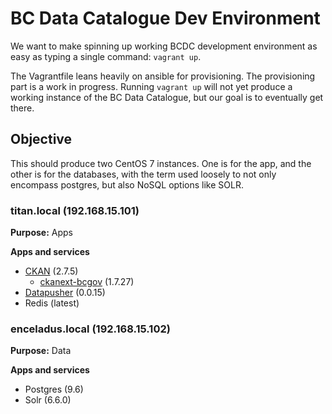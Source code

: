 # BC Data Catalogue Dev Environment

We want to make spinning up working BCDC development environment as easy as
typing a single command:  `vagrant up`.

The Vagrantfile leans heavily on ansible for provisioning. The provisioning
part is a work in progress. Running `vagrant up` will not yet produce a
working instance of the BC Data Catalogue, but our goal is to eventually get
there.

## Objective

This should produce two CentOS 7 instances. One is for the app, and the other
is for the databases, with the term used loosely to not only encompass
postgres, but also NoSQL options like SOLR.

### titan.local (192.168.15.101)

**Purpose:** Apps

**Apps and services**

 - [CKAN](https://github.com/ckan/ckan/tree/ckan-2.7.5) (2.7.5)
   - [ckanext-bcgov](https://github.com/bcgov/ckanext-bcgov/tree/1.7.27) (1.7.27)
 - [Datapusher](https://github.com/ckan/datapusher/tree/0.0.15) (0.0.15)
 - Redis (latest)


### enceladus.local (192.168.15.102)

**Purpose:** Data

**Apps and services**

 - Postgres (9.6)
 - Solr (6.6.0)